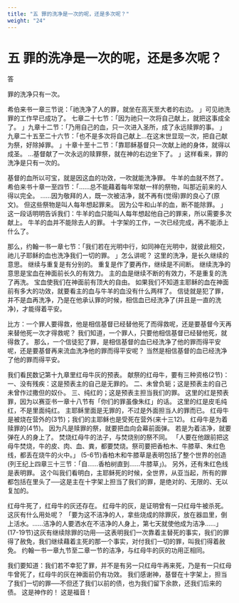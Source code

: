 ```yaml
---
title: "五 罪的洗净是一次的呢，还是多次呢？"
weight: "24"
---
```


# 五 罪的洗净是一次的呢，还是多次呢？


答

罪的洗净只有一次。

希伯来书一章三节说：「祂洗净了人的罪，就坐在高天至大者的右边。
」可见祂洗罪的工作早已成功了。
七章二十七节：「因为祂只一次将自己献上，就把这事成全了。
」九章十二节：「乃用自己的血，只一次进入圣所，成了永远赎罪的事。
」九章二十五至二十六节：「也不是多次将自己献上…在这末世显现一次，把自己献为祭，好除掉罪。
」十章十至十二节：「靠耶稣基督只一次献上祂的身体，就得以成圣。
…基督献了一次永远的赎罪祭，就在神的右边坐下了。
」这样看来，罪的洗净是只有一次的。

基督的血所以可宝，就是因这血的功效，一吹就能洗净罪。
牛羊的血就不然了。
希伯来书十章一至四节：「……总不能藉着每年常献一样的祭物，叫那近前来的人得以完全。
……因为敬拜的人，既一次被洁净，就不再有(觉得)罪的良心了(原文)。
但这些祭物是叫人每年想起罪来。
因为公牛和山羊的血，断不能除罪。
」这一段话明明告诉我们：牛羊的血只能叫人每年想起他自己的罪来，所以需要多次献上。
牛羊的血并不能除去人的罪。
十字架的工作，一次已经完成，再不能添上什么了。

那么，约翰一书一章七节：「我们若在光明中行，如同神在光明中，就彼此相交，祂儿子耶稣的血也洗净我们一切的罪。
」怎么讲呢？
这里的洗净，是长久继续的意思。
继续与重复是有分别的。
重复是作了要再作，继续是不间断。
继续洗净的意思是宝血在神面前长久的有效力。
主的血是继续不断的有效力，不是重复的洗了再洗。
宝血使我们在神面前有顶大的自由。
如果我们不知道主耶稣的血在神面前有多大的功效，就要看主的血与牛羊的血没有什么两样了。
信徒就是犯了罪，并不是血再洗净，乃是在他承认罪的时候，相信血已经洗净了(并且是一直的洗净)，才能得着平安。

比方：一个罪人要得救，他是相信基督已经替他死了而得救呢，还是要基督今天再来替他死一次才得救呢？
我们知道，一个罪人，只要他相信基督已经替他死，就得救了。
那么，一个信徒犯了罪，是相信基督的血已经洗净了他的罪而得平安呢，还是要基督再来流血洗净他的罪而得平安呢？
当然是相信基督的血已经洗净了他的罪而得平安。

我们看民数记第十九章里红母牛灰的预表。
献祭的红母牛，要有三种资格(2节)：一、没有残疾：这是预表主的自己是无罪的。
二、未曾负轭；这是预表主的自己未曾作过撒但的奴仆。
三、纯红的；这是预表主担当我们的罪。
这里的红是预表罪，因为以赛亚书一章十八节有「你们的罪虽像朱红」的话。
这里的红是皮毛纯红，不是里面纯红。
主耶稣里面是无罪的，不过是外面担当人的罪而已。
红母牛是被烧在营外的(3节)；我们的主耶稣也是受死在营外(来十三12)。
红母牛是为着赎罪的(4节)。
因为凡是赎罪的祭，就要把血向会幕前面弹。
若是为着洁净，就要弹在人的身上了。
焚烧红母牛的法子，与焚烧别的祭不同。
「人要在他跟前把这母牛焚烧，牛的皮、肉、血、粪，都要焚烧。祭司要把香柏木、牛膝草、朱红色线，都丢在烧牛的火中。」
(5-6节)香柏木和牛膝草是表明包括了整个世界的创造(列王纪上四章三十三节：「自……香柏树直到……牛膝草」)。
另外，还有朱红色线是表明罪。
这个叫我们看明白，主耶稣死的时候，全世界，从亚当起，所有的罪都包括在里头了──这是主在十字架上担当了我们的罪，是绝对的、无限的、无以复加的。

红母牛死了，红母牛的灰还存在。
红母牛的灰，是证明曾有一只红母牛被杀死。
这灰有什么用处呢？
「要为这不洁净的人，拿些烧成的除罪灰，放在器皿里，倒上活水。……洁净的人要洒水在不洁净的人身上，第七天就使他成为洁净……」
(17-19节)这灰有继续除罪的功用──这表明我们一次靠着主替死的事实，我们的罪得了赦免，我们继续藉着主死的那一个事实，对付我们一切的罪，叫我们得着赦免。
约翰一书一章九节至二章一节的洁净，与红母牛的灰的功用正相同。

我们要知道：我们若不幸犯了罪，并不是有另一只红母牛再来死，乃是有一只红母牛曾死了，红母牛的灰在神面前仍有功效。
我们感谢神，基督在十字架上，担当了我们一切的罪──不但还了我们以前的债，也为我们留下余款，还我们后来的债。
这是神作的！
这是福音！
